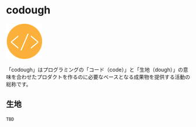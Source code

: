 # codough

![codough](./logo.png)

「codough」はプログラミングの「コード（code）」と「生地（dough）」の意味を合わせたプロダクトを作るのに必要なベースとなる成果物を提供する活動の総称です。

## 生地

`TBD`
